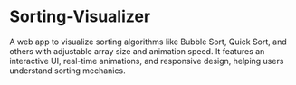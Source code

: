 # Sorting-Visualizer
A web app to visualize sorting algorithms like Bubble Sort, Quick Sort, and others with adjustable array size and animation speed. It features an interactive UI, real-time animations, and responsive design, helping users understand sorting mechanics.
